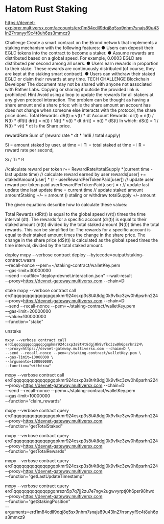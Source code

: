 # Hatom Rust Staking

https://devnet-explorer.multiversx.com/accounts/erd1m84cdll9dqj8q5sx9nhm7snajs89u43ln27rrsnyyf9c4t8uh6ps3mmxz9


Challenge
Create a smart contract on the Elrond network that implements a staking
mechanism with the following features:
● Users can deposit their EGLD tokens into the contract to become a
staker.
● Assume rewards are distributed based on a global speed. For
example, 0.0003 EGLD are distributed per second among all users.
● Users earn rewards in proportion to their stake. These rewards are
continuously distributed (of course, they are kept at the staking smart
contract).
● Users can withdraw their staked EGLD or claim their rewards at any
time.
TECH CHALLENGE
Blockchain Developer
The document may not be shared with anyone not associated with Rather Labs. Copying or sharing it outside the provided link is prohibited.
Hint
Avoid using a loop to update the rewards for all stakers at any given
protocol interaction. The problem can be thought as having a share
amount and a share price: while the share amount an account has does
not change when someone else interacts with the protocol, the share price
does.
Total Rewards:
dR(t) = v(t) * dt
Account Rewards:
dr(t) = n(t) / N(t) * dR(t)
dr(t) = n(t) / N(t) * v(t) * dt
dr(t) = n(t) * dS(t)
In which:
dS(t) = 1 / N(t) * v(t) * dt
Is the Share price.

rewardRate
Sum of (reward rate * dt * 1e18 / total supply)

Si = amount staked by user. at time = i
Ti = total staked at time = i
R = reward rate per second, 

Si / Ti * R

//calculate reward per token 
r+= RewardRate/totalSupply *(current time - last update time)
// calculate reward earned by user
rewards[user] += stakedAmount[user] * (r - userRewardPerTokenPaid[user])
// update user reward per token paid
userRewardPerTokenPaid[user] = r
// update last update time
last update time = current time
// update staked amount
amountStaking +/- = amount () staling or withdraw
totalSupply +/- amount


The given equations describe how to calculate these values:

Total Rewards (dR(t)) is equal to the global speed (v(t)) times the time interval (dt).
The rewards for a specific account (dr(t)) is equal to their staked amount (n(t)) divided by the total staked amount (N(t)) times the total rewards.
This can be simplified to: The rewards for a specific account is equal to their staked amount times the change in the share price.
The change in the share price (dS(t)) is calculated as the global speed times the time interval, divided by the total staked amount.


deploy
    mxpy --verbose contract deploy --bytecode=output/staking-contract.wasm \
    --recall-nonce --pem=~/staking-contract/walletKey.pem \
    --gas-limit=30000000 \
    --send --outfile="deploy-devnet.interaction.json" --wait-result \
    --proxy=https://devnet-gateway.multiversx.com --chain=D  


stake
mxpy --verbose contract call  erd1qqqqqqqqqqqqqpgqpkmr924csxp3s8t4t8dgj0k9vfkc3zw0h6psrhn224\
    --proxy=https://devnet-gateway.multiversx.com --chain=D \
    --send --recall-nonce --pem=~/staking-contract/walletKey.pem \
    --gas-limit=20000000 \
    --value=100000000  \
    --function="stake"


unstake

    mxpy --verbose contract call  erd1qqqqqqqqqqqqqpgqpkmr924csxp3s8t4t8dgj0k9vfkc3zw0h6psrhn224\
    --proxy=https://devnet-gateway.multiversx.com --chain=D \
    --send --recall-nonce --pem=~/staking-contract/walletKey.pem \
    --gas-limit=10000000 \
    --arguments=100000000\
    --function="withdraw"


 mxpy --verbose contract call  erd1qqqqqqqqqqqqqpgqpkmr924csxp3s8t4t8dgj0k9vfkc3zw0h6psrhn224\
    --proxy=https://devnet-gateway.multiversx.com --chain=D \
    --send --recall-nonce --pem=~/staking-contract/walletKey.pem \
    --gas-limit=10000000 \
    --function="claim_rewards"


mxpy --verbose contract query  erd1qqqqqqqqqqqqqpgqpkmr924csxp3s8t4t8dgj0k9vfkc3zw0h6psrhn224\
    --proxy=https://devnet-gateway.multiversx.com \
    --function="getTotalStaked"

mxpy --verbose contract query  erd1qqqqqqqqqqqqqpgqpkmr924csxp3s8t4t8dgj0k9vfkc3zw0h6psrhn224\
    --proxy=https://devnet-gateway.multiversx.com \
    --function="getTotalRewards"

mxpy --verbose contract query  erd1qqqqqqqqqqqqqpgqpkmr924csxp3s8t4t8dgj0k9vfkc3zw0h6psrhn224\
    --proxy=https://devnet-gateway.multiversx.com \
    --function="getLastUpdateTimestamp"


  mxpy --verbose contract query erd1qqqqqqqqqqqqqpgqnrszn5p7q7jj2zu7e7ngv2ugwvyrptj0h6psr98hwd\
    --proxy=https://devnet-gateway.multiversx.com \
    --function="getStakingPosition" \
    --arguments=erd1m84cdll9dqj8q5sx9nhm7snajs89u43ln27rrsnyyf9c4t8uh6ps3mmxz9

